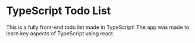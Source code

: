 # TypeScript Todo List

This is a fully front-end todo list made in TypeScript! The app was made to learn key aspects of TypeScript using react.